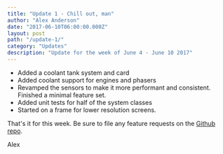 ```yaml
---
title: "Update 1 - Chill out, man"
author: "Alex Anderson"
date: "2017-06-10T06:00:00.000Z"
layout: post
path: "/update-1/"
category: "Updates"
description: "Update for the week of June 4 - June 10 2017"
---
```


* Added a coolant tank system and card
* Added coolant support for engines and phasers
* Revamped the sensors to make it more performant and consistent. Finished a minimal feature set.
* Added unit tests for half of the system classes
* Started on a frame for lower resolution screens.

That's it for this week. Be sure to file any feature requests on the [Github repo](https://github.com/Thorium-Sim/thorium/issues).

Alex
